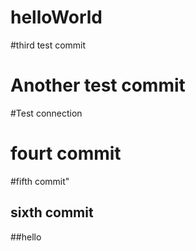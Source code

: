 # helloWorld
#third test commit
# Another test commit
#Test connection
# fourt commit
#fifth commit"
## sixth commit
##hello
